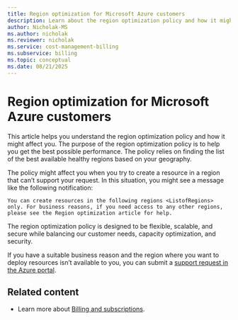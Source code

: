 ```yaml
---
title: Region optimization for Microsoft Azure customers
description: Learn about the region optimization policy and how it might affect you.
author: Nicholak-MS
ms.author: nicholak
ms.reviewer: nicholak
ms.service: cost-management-billing
ms.subservice: billing
ms.topic: conceptual
ms.date: 08/21/2025
---
```


# Region optimization for Microsoft Azure customers

This article helps you understand the region optimization policy and how it might affect you. The purpose of the region optimization policy is to help you get the best possible performance. The policy relies on finding the list of the best available healthy regions based on your geography.

The policy might affect you when you try to create a resource in a region that can’t support your request. In this situation, you might see a message like the following notification:

`You can create resources in the following regions <ListofRegions> only. For business reasons, if you need access to any other regions, please see the Region optimization article for help.`

The region optimization policy is designed to be flexible, scalable, and secure while balancing our customer needs, capacity optimization, and security.

If you have a suitable business reason and the region where you want to deploy resources isn’t available to you, you can submit a [support request in the Azure portal](https://portal.azure.com/#blade/Microsoft_Azure_Support/HelpAndSupportBlade/overview).

## Related content

- Learn more about [Billing and subscriptions](index.yml).
